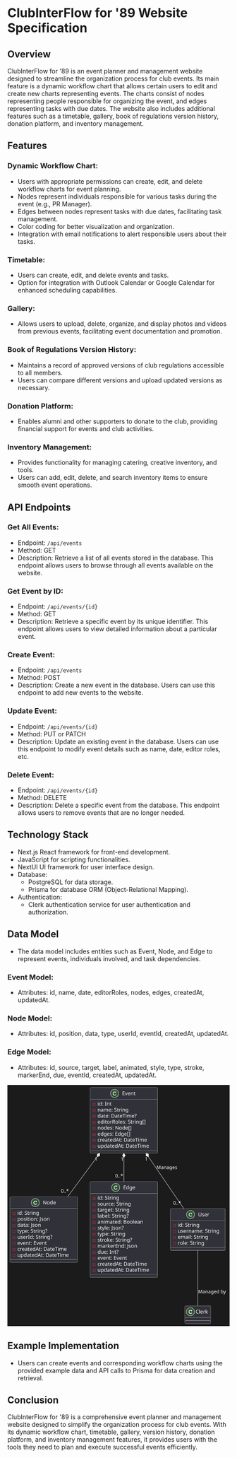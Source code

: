 # ClubInterFlow for '89 Website Specification

## Overview
ClubInterFlow for '89 is an event planner and management website designed to streamline the organization process for club events. Its main feature is a dynamic workflow chart that allows certain users to edit and create new charts representing events. The charts consist of nodes representing people responsible for organizing the event, and edges representing tasks with due dates. The website also includes additional features such as a timetable, gallery, book of regulations version history, donation platform, and inventory management.

## Features

### Dynamic Workflow Chart:
- Users with appropriate permissions can create, edit, and delete workflow charts for event planning.
- Nodes represent individuals responsible for various tasks during the event (e.g., PR Manager).
- Edges between nodes represent tasks with due dates, facilitating task management.
- Color coding for better visualization and organization.
- Integration with email notifications to alert responsible users about their tasks.

### Timetable:
- Users can create, edit, and delete events and tasks.
- Option for integration with Outlook Calendar or Google Calendar for enhanced scheduling capabilities.

### Gallery:
- Allows users to upload, delete, organize, and display photos and videos from previous events, facilitating event documentation and promotion.

### Book of Regulations Version History:
- Maintains a record of approved versions of club regulations accessible to all members.
- Users can compare different versions and upload updated versions as necessary.

### Donation Platform:
- Enables alumni and other supporters to donate to the club, providing financial support for events and club activities.

### Inventory Management:
- Provides functionality for managing catering, creative inventory, and tools.
- Users can add, edit, delete, and search inventory items to ensure smooth event operations.

## API Endpoints

### Get All Events:
- Endpoint: `/api/events`
- Method: GET
- Description: Retrieve a list of all events stored in the database. This endpoint allows users to browse through all events available on the website.

### Get Event by ID:
- Endpoint: `/api/events/{id}`
- Method: GET
- Description: Retrieve a specific event by its unique identifier. This endpoint allows users to view detailed information about a particular event.

### Create Event:
- Endpoint: `/api/events`
- Method: POST
- Description: Create a new event in the database. Users can use this endpoint to add new events to the website.

### Update Event:
- Endpoint: `/api/events/{id}`
- Method: PUT or PATCH
- Description: Update an existing event in the database. Users can use this endpoint to modify event details such as name, date, editor roles, etc.

### Delete Event:
- Endpoint: `/api/events/{id}`
- Method: DELETE
- Description: Delete a specific event from the database. This endpoint allows users to remove events that are no longer needed.

## Technology Stack
- Next.js React framework for front-end development.
- JavaScript for scripting functionalities.
- NextUI UI framework for user interface design.
- Database:
  - PostgreSQL for data storage.
  - Prisma for database ORM (Object-Relational Mapping).
- Authentication:
  - Clerk authentication service for user authentication and authorization.

## Data Model
- The data model includes entities such as Event, Node, and Edge to represent events, individuals involved, and task dependencies.

### Event Model:
- Attributes: id, name, date, editorRoles, nodes, edges, createdAt, updatedAt.

### Node Model:
- Attributes: id, position, data, type, userId, eventId, createdAt, updatedAt.

### Edge Model:
- Attributes: id, source, target, label, animated, style, type, stroke, markerEnd, due, eventId, createdAt, updatedAt.

![UML Class Diagram](public/uml.svg)

## Example Implementation
- Users can create events and corresponding workflow charts using the provided example data and API calls to Prisma for data creation and retrieval.

## Conclusion
ClubInterFlow for '89 is a comprehensive event planner and management website designed to simplify the organization process for club events. With its dynamic workflow chart, timetable, gallery, version history, donation platform, and inventory management features, it provides users with the tools they need to plan and execute successful events efficiently.
